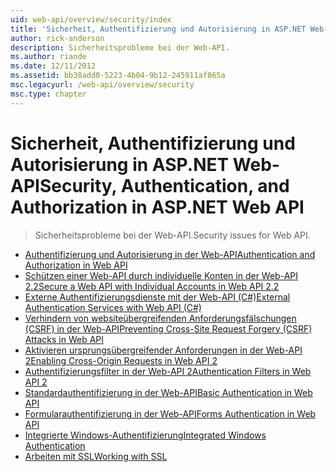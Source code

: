```yaml
---
uid: web-api/overview/security/index
title: 'Sicherheit, Authentifizierung und Autorisierung in ASP.NET Web-API | Microsoft-Dokumentation'
author: rick-anderson
description: Sicherheitsprobleme bei der Web-API.
ms.author: riande
ms.date: 12/11/2012
ms.assetid: bb38add0-5223-4b04-9b12-245911af865a
msc.legacyurl: /web-api/overview/security
msc.type: chapter
---
```

<a name="security-authentication-and-authorization-in-aspnet-web-api"></a><span data-ttu-id="f62a7-103">Sicherheit, Authentifizierung und Autorisierung in ASP.NET Web-API</span><span class="sxs-lookup"><span data-stu-id="f62a7-103">Security, Authentication, and Authorization in ASP.NET Web API</span></span>
====================
> <span data-ttu-id="f62a7-104">Sicherheitsprobleme bei der Web-API.</span><span class="sxs-lookup"><span data-stu-id="f62a7-104">Security issues for Web API.</span></span>


- [<span data-ttu-id="f62a7-105">Authentifizierung und Autorisierung in der Web-API</span><span class="sxs-lookup"><span data-stu-id="f62a7-105">Authentication and Authorization in Web API</span></span>](authentication-and-authorization-in-aspnet-web-api.md)
- [<span data-ttu-id="f62a7-106">Schützen einer Web-API durch individuelle Konten in der Web-API 2.2</span><span class="sxs-lookup"><span data-stu-id="f62a7-106">Secure a Web API with Individual Accounts in Web API 2.2</span></span>](individual-accounts-in-web-api.md)
- [<span data-ttu-id="f62a7-107">Externe Authentifizierungsdienste mit der Web-API (C#)</span><span class="sxs-lookup"><span data-stu-id="f62a7-107">External Authentication Services with Web API (C#)</span></span>](external-authentication-services.md)
- [<span data-ttu-id="f62a7-108">Verhindern von websiteübergreifenden Anforderungsfälschungen (CSRF) in der Web-API</span><span class="sxs-lookup"><span data-stu-id="f62a7-108">Preventing Cross-Site Request Forgery (CSRF) Attacks in Web API</span></span>](preventing-cross-site-request-forgery-csrf-attacks.md)
- [<span data-ttu-id="f62a7-109">Aktivieren ursprungsübergreifender Anforderungen in der Web-API 2</span><span class="sxs-lookup"><span data-stu-id="f62a7-109">Enabling Cross-Origin Requests in Web API 2</span></span>](enabling-cross-origin-requests-in-web-api.md)
- [<span data-ttu-id="f62a7-110">Authentifizierungsfilter in der Web-API 2</span><span class="sxs-lookup"><span data-stu-id="f62a7-110">Authentication Filters in Web API 2</span></span>](authentication-filters.md)
- [<span data-ttu-id="f62a7-111">Standardauthentifizierung in der Web-API</span><span class="sxs-lookup"><span data-stu-id="f62a7-111">Basic Authentication in Web API</span></span>](basic-authentication.md)
- [<span data-ttu-id="f62a7-112">Formularauthentifizierung in der Web-API</span><span class="sxs-lookup"><span data-stu-id="f62a7-112">Forms Authentication in Web API</span></span>](forms-authentication.md)
- [<span data-ttu-id="f62a7-113">Integrierte Windows-Authentifizierung</span><span class="sxs-lookup"><span data-stu-id="f62a7-113">Integrated Windows Authentication</span></span>](integrated-windows-authentication.md)
- [<span data-ttu-id="f62a7-114">Arbeiten mit SSL</span><span class="sxs-lookup"><span data-stu-id="f62a7-114">Working with SSL</span></span>](working-with-ssl-in-web-api.md)

